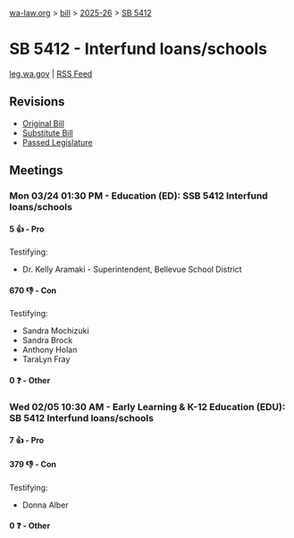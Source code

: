 [wa-law.org](/) > [bill](/bill/) > [2025-26](/bill/2025-26/) > [SB 5412](/bill/2025-26/sb/5412/)

# SB 5412 - Interfund loans/schools
[leg.wa.gov](https://app.leg.wa.gov/billsummary?BillNumber=5412&Year=2025&Initiative=false) | [RSS Feed](./rss.xml)

## Revisions
* [Original Bill](1/)
* [Substitute Bill](S/)
* [Passed Legislature](S.PL/)

## Meetings
### Mon 03/24 01:30 PM - Education (ED): SSB 5412 Interfund loans/schools
#### 5 👍 - Pro
Testifying:
* Dr. Kelly Aramaki - Superintendent, Bellevue School District

#### 670 👎 - Con
Testifying:
* Sandra Mochizuki
* Sandra Brock
* Anthony Holan
* TaraLyn Fray

#### 0 ❓ - Other

### Wed 02/05 10:30 AM - Early Learning & K-12 Education (EDU): SB 5412 Interfund loans/schools
#### 7 👍 - Pro

#### 379 👎 - Con
Testifying:
* Donna Alber

#### 0 ❓ - Other
